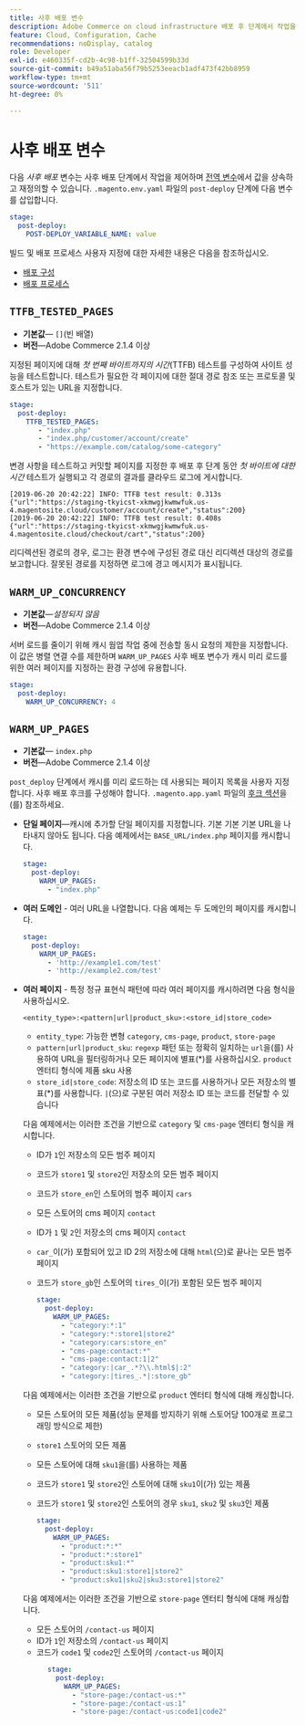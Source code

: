 ```yaml
---
title: 사후 배포 변수
description: Adobe Commerce on cloud infrastructure 배포 후 단계에서 작업을 제어하는 환경 변수 목록을 참조하십시오.
feature: Cloud, Configuration, Cache
recommendations: noDisplay, catalog
role: Developer
exl-id: e460335f-cd2b-4c98-b1ff-32504599b33d
source-git-commit: b49a51aba56f79b5253eeacb1adf473f42bb8959
workflow-type: tm+mt
source-wordcount: '511'
ht-degree: 0%

---
```


# 사후 배포 변수

다음 _사후 배포_ 변수는 사후 배포 단계에서 작업을 제어하며 [전역 변수](variables-global.md)에서 값을 상속하고 재정의할 수 있습니다. `.magento.env.yaml` 파일의 `post-deploy` 단계에 다음 변수를 삽입합니다.

```yaml
stage:
  post-deploy:
    POST-DEPLOY_VARIABLE_NAME: value
```

빌드 및 배포 프로세스 사용자 지정에 대한 자세한 내용은 다음을 참조하십시오.

- [배포 구성](configure-env-yaml.md)
- [배포 프로세스](../deploy/process.md)

## `TTFB_TESTED_PAGES`

- **기본값**— `[]`(빈 배열)
- **버전**—Adobe Commerce 2.1.4 이상

지정된 페이지에 대해 _첫 번째 바이트까지의 시간_(TTFB) 테스트를 구성하여 사이트 성능을 테스트합니다. 테스트가 필요한 각 페이지에 대한 절대 경로 참조 또는 프로토콜 및 호스트가 있는 URL을 지정합니다.

```yaml
stage:
  post-deploy:
    TTFB_TESTED_PAGES:
       - "index.php"
       - "index.php/customer/account/create"
       - "https://example.com/catalog/some-category"
```

변경 사항을 테스트하고 커밋할 페이지를 지정한 후 배포 후 단계 동안 _첫 바이트에 대한 시간_ 테스트가 실행되고 각 경로의 결과를 클라우드 로그에 게시합니다.

```
[2019-06-20 20:42:22] INFO: TTFB test result: 0.313s {"url":"https://staging-tkyicst-xkmwgjkwmwfuk.us-4.magentosite.cloud/customer/account/create","status":200}
[2019-06-20 20:42:22] INFO: TTFB test result: 0.408s {"url":"https://staging-tkyicst-xkmwgjkwmwfuk.us-4.magentosite.cloud/checkout/cart","status":200}
```

리디렉션된 경로의 경우, 로그는 환경 변수에 구성된 경로 대신 리디렉션 대상의 경로를 보고합니다. 잘못된 경로를 지정하면 로그에 경고 메시지가 표시됩니다.

## `WARM_UP_CONCURRENCY`

- **기본값**—_설정되지 않음_
- **버전**—Adobe Commerce 2.1.4 이상

서버 로드를 줄이기 위해 캐시 웜업 작업 중에 전송할 동시 요청의 제한을 지정합니다. 이 값은 병렬 연결 수를 제한하며 `WARM_UP_PAGES` 사후 배포 변수가 캐시 미리 로드를 위한 여러 페이지를 지정하는 환경 구성에 유용합니다.

```yaml
stage:
  post-deploy:
    WARM_UP_CONCURRENCY: 4
```

## `WARM_UP_PAGES`

- **기본값**— `index.php`
- **버전**—Adobe Commerce 2.1.4 이상

`post_deploy` 단계에서 캐시를 미리 로드하는 데 사용되는 페이지 목록을 사용자 지정합니다. 사후 배포 후크를 구성해야 합니다. `.magento.app.yaml` 파일의 [후크 섹션](../application/hooks-property.md)을(를) 참조하세요.

- **단일 페이지**—캐시에 추가할 단일 페이지를 지정합니다. 기본 기본 기본 URL을 나타내지 않아도 됩니다. 다음 예제에서는 `BASE_URL/index.php` 페이지를 캐시합니다.

  ```yaml
  stage:
    post-deploy:
      WARM_UP_PAGES:
        - "index.php"
  ```

- **여러 도메인** - 여러 URL을 나열합니다. 다음 예제는 두 도메인의 페이지를 캐시합니다.

  ```yaml
  stage:
    post-deploy:
      WARM_UP_PAGES:
        - 'http://example1.com/test'
        - 'http://example2.com/test'
  ```

- **여러 페이지** - 특정 정규 표현식 패턴에 따라 여러 페이지를 캐시하려면 다음 형식을 사용하십시오.

  ```
  <entity_type>:<pattern|url|product_sku>:<store_id|store_code>
  ```

   - `entity_type`: 가능한 변형 `category`, `cms-page`, `product`, `store-page`
   - `pattern|url|product_sku`: `regexp` 패턴 또는 정확히 일치하는 `url`을(를) 사용하여 URL을 필터링하거나 모든 페이지에 별표(\*)를 사용하십시오. `product` 엔터티 형식에 제품 sku 사용
   - `store_id|store_code`: 저장소의 ID 또는 코드를 사용하거나 모든 저장소의 별표(\*)를 사용합니다. `|`(으)로 구분된 여러 저장소 ID 또는 코드를 전달할 수 있습니다

  다음 예제에서는 이러한 조건을 기반으로 `category` 및 `cms-page` 엔터티 형식을 캐시합니다.
   - ID가 `1`인 저장소의 모든 범주 페이지
   - 코드가 `store1` 및 `store2`인 저장소의 모든 범주 페이지
   - 코드가 `store_en`인 스토어의 범주 페이지 `cars`
   - 모든 스토어의 cms 페이지 `contact`
   - ID가 `1` 및 `2`인 저장소의 cms 페이지 `contact`
   - `car_`이(가) 포함되어 있고 ID 2의 저장소에 대해 `html`(으)로 끝나는 모든 범주 페이지
   - 코드가 `store_gb`인 스토어의 `tires_`이(가) 포함된 모든 범주 페이지

     ```yaml
     stage:
       post-deploy:
         WARM_UP_PAGES:
           - "category:*:1"
           - "category:*:store1|store2"
           - "category:cars:store_en"
           - "cms-page:contact:*"
           - "cms-page:contact:1|2"
           - "category:|car_.*?\\.html$|:2"
           - "category:|tires_.*|:store_gb"
     ```

  다음 예제에서는 이러한 조건을 기반으로 `product` 엔터티 형식에 대해 캐싱합니다.
   - 모든 스토어의 모든 제품(성능 문제를 방지하기 위해 스토어당 100개로 프로그래밍 방식으로 제한)
   - `store1` 스토어의 모든 제품
   - 모든 스토어에 대해 `sku1`을(를) 사용하는 제품
   - 코드가 `store1` 및 `store2`인 스토어에 대해 `sku1`이(가) 있는 제품
   - 코드가 `store1` 및 `store2`인 스토어의 경우 `sku1`, `sku2` 및 `sku3`인 제품

     ```yaml
     stage:
       post-deploy:
         WARM_UP_PAGES:
           - "product:*:*"
           - "product:*:store1"
           - "product:sku1:*"
           - "product:sku1:store1|store2"
           - "product:sku1|sku2|sku3:store1|store2"
     ```

  다음 예제에서는 이러한 조건을 기반으로 `store-page` 엔터티 형식에 대해 캐싱합니다.
   - 모든 스토어의 `/contact-us` 페이지
   - ID가 `1`인 저장소의 `/contact-us` 페이지
   - 코드가 `code1` 및 `code2`인 스토어의 `/contact-us` 페이지

  ```yaml
        stage:
          post-deploy:
            WARM_UP_PAGES:
              - "store-page:/contact-us:*"
              - "store-page:/contact-us:1"
              - "store-page:/contact-us:code1|code2"
  ```
